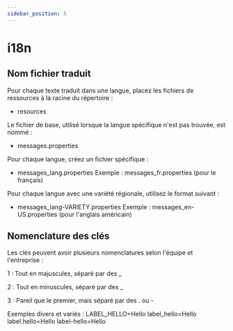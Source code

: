 ```yaml
---
sidebar_position: 5
---
```


# i18n



## Nom fichier traduit

Pour chaque texte traduit dans une langue, placez les fichiers de ressources à la racine du répertoire :

- resources

Le fichier de base, utilisé lorsque la langue spécifique n'est pas trouvée, est nommé :

- messages.properties

Pour chaque langue, créez un fichier spécifique :

- messages_lang.properties
  Exemple : messages_fr.properties (pour le français)

Pour chaque langue avec une variété régionale, utilisez le format suivant :

- messages_lang-VARIETY.properties
  Exemple : messages_en-US.properties (pour l'anglais américain)

## Nomenclature des clés

Les clés peuvent avoir plusieurs nomenclatures selon l'équipe et l'entreprise :

1 : Tout en majuscules, séparé par des _

2 : Tout en minuscules, séparé par des _

3 : Pareil que le premier, mais séparé par des . ou -

Exemples divers et variés :
LABEL_HELLO=Hello
label_hello=Hello
label.hello=Hello
label-hello=Hello
